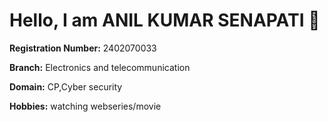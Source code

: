 # Hello, I am **ANIL KUMAR SENAPATI** 👋

**Registration Number:** 2402070033 

**Branch:** Electronics and telecommunication 

**Domain:** CP,Cyber security

**Hobbies:** watching webseries/movie